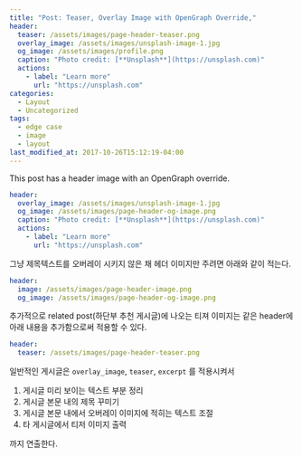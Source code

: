 ```yaml
---
title: "Post: Teaser, Overlay Image with OpenGraph Override,"
header:
  teaser: /assets/images/page-header-teaser.png
  overlay_image: /assets/images/unsplash-image-1.jpg
  og_image: /assets/images/profile.png
  caption: "Photo credit: [**Unsplash**](https://unsplash.com)"
  actions:
    - label: "Learn more"
      url: "https://unsplash.com"
categories:
  - Layout
  - Uncategorized
tags:
  - edge case
  - image
  - layout
last_modified_at: 2017-10-26T15:12:19-04:00
---
```


This post has a header image with an OpenGraph override.

```yaml
header:
  overlay_image: /assets/images/unsplash-image-1.jpg
  og_image: /assets/images/page-header-og-image.png
  caption: "Photo credit: [**Unsplash**](https://unsplash.com)"
  actions:
    - label: "Learn more"
      url: "https://unsplash.com"
```

그냥 제목텍스트를 오버레이 시키지 않은 채 헤더 이미지만 주려면 아래와 같이 적는다.
```yaml
header:
  image: /assets/images/page-header-image.png
  og_image: /assets/images/page-header-og-image.png
```

추가적으로 related post(하단부 추천 게시글)에 나오는 티져 이미지는 같은 header에 아래 내용을 추가함으로써 적용할 수 있다.
```yaml
header:
  teaser: /assets/images/page-header-teaser.png
```

일반적인 게시글은 `overlay_image`, `teaser`, `excerpt` 를 적용시켜서
  1. 게시글 미리 보이는 텍스트 부분 정리
  2. 게시글 본문 내의 제목 꾸미기
  3. 게시글 본문 내에서 오버레이 이미지에 적히는 텍스트 조절
  4. 타 게시글에서 티저 이미지 출력  
  
까지 연출한다.
